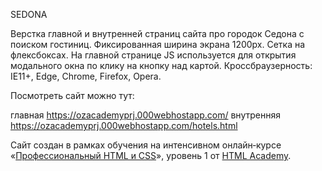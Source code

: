 SEDONA

Верстка главной и внутренней страниц сайта про городок Седона с поиском гостиниц.
Фиксированная ширина экрана 1200px. Сетка на флексбоксах.
На главной странице JS используется для открытия модального окна по клику на кнопку над картой.
Кроссбраузерность: IE11+, Edge, Chrome, Firefox, Opera.

Посмотреть сайт можно тут:

главная https://ozacademyprj.000webhostapp.com/
внутренняя https://ozacademyprj.000webhostapp.com/hotels.html

Сайт создан в рамках обучения на интенсивном онлайн‑курсе «[Профессиональный HTML и CSS](https://htmlacademy.ru/intensive/htmlcss)», уровень 1 от [HTML Academy](https://htmlacademy.ru).

